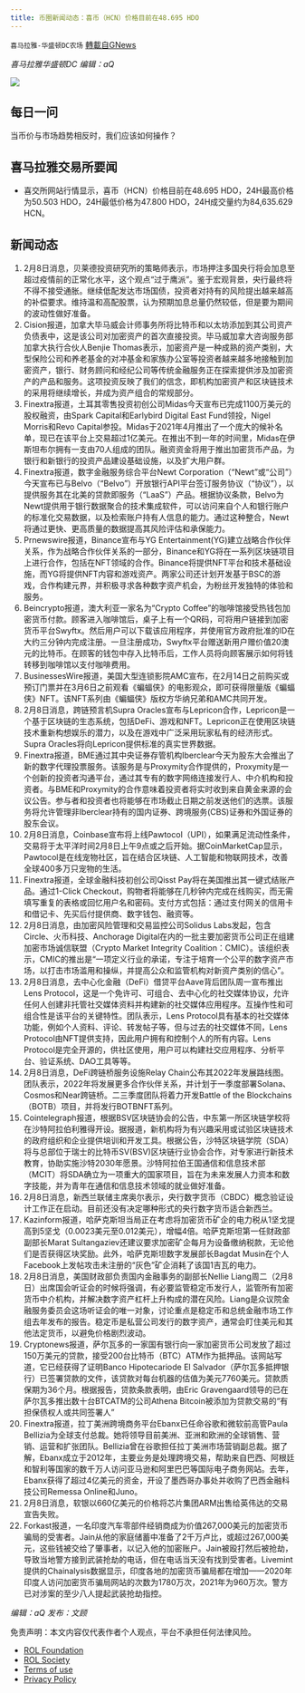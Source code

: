 ```yaml
---
title: 币圈新闻动态：喜币（HCN）价格目前在48.695 HDO
---
```

`喜马拉雅-华盛顿DC农场` [轉載自GNews](https://gnews.org/zh-hans/1973102/)

*喜马拉雅华盛顿DC 编辑：aQ*

![](http://himalayawashingtondc.org/wp-content/uploads/2021/07/ScreenShot-2021-07-31-at-16.20.22@2x.png)



## 每日一问





当币价与市场趋势相反时，我们应该如何操作？





## 喜马拉雅交易所要闻





- 喜交所网站行情显示，喜币（HCN）价格目前在48.695 HDO，24H最高价格为50.503 HDO，24H最低价格为47.800 HDO，24H成交量约为84,635.629 HCN。






## 新闻动态





1. 2月8日消息，贝莱德投资研究所的策略师表示，市场押注多国央行将会加息至超过疫情前的正常化水平，这个观点“过于鹰派”。鉴于宏观背景，央行最终将不得不接受通胀。继续低配发达市场国债，投资者对持有的风险提出越来越高的补偿要求。维持温和高配股票，认为预期加息总量仍然较低，但是要为期间的波动性做好准备。
2. Cision报道，加拿大毕马威会计师事务所将比特币和以太坊添加到其公司资产负债表中，这是该公司对加密资产的首次直接投资。毕马威加拿大咨询服务部加拿大执行合伙人Benjie Thomas表示，加密资产是一种成熟的资产类别，大型保险公司和养老基金的对冲基金和家族办公室等投资者越来越多地接触到加密资产，银行、财务顾问和经纪公司等传统金融服务正在探索提供涉及加密资产的产品和服务。这项投资反映了我们的信念，即机构加密资产和区块链技术的采用将继续增长，并成为资产组合的常规部分。
3. Finextra报道，土耳其零售投资初创公司Midas今天宣布已完成1100万美元的股权融资，由Spark Capital和Earlybird Digital East Fund领投，Nigel Morris和Revo Capital参投。Midas于2021年4月推出了一个庞大的候补名单，现已在该平台上交易超过1亿美元。在推出不到一年的时间里，Midas在伊斯坦布尔拥有一支由70人组成的团队。融资资金将用于推出加密货币产品，为银行和新银行的投资产品建设基础设施，以及扩大用户群。
4. Finextra报道，数字金融服务综合平台Newt Corporation（“Newt”或“公司”）今天宣布已与Belvo（“Belvo”）开放银行API平台签订服务协议（“协议”），以提供服务其在北美的贷款即服务（“LaaS”）产品。根据协议条款，Belvo为Newt提供用于银行数据聚合的技术集成软件，可以访问来自个人和银行账户的标准化交易数据，以及检索账户持有人信息的能力。通过这种整合，Newt将通过更快、更高质量的数据提高其风险评估和承保能力。
5. Prnewswire报道，Binance宣布与YG Entertainment(YG)建立战略合作伙伴关系，作为战略合作伙伴关系的一部分，Binance和YG将在一系列区块链项目上进行合作，包括在NFT领域的合作。Binance将提供NFT平台和技术基础设施，而YG将提供NFT内容和游戏资产。两家公司还计划开发基于BSC的游戏，合作构建元界，并积极寻求各种数字资产机会，为粉丝开发独特的体验和服务。
6. Beincrypto报道，澳大利亚一家名为“Crypto Coffee”的咖啡馆接受热钱包加密货币付款。顾客进入咖啡馆后，桌子上有一个QR码，可将用户链接到加密货币平台Swyftx。然后用户可以下载该应用程序，并使用官方政府批准的ID在大约三分钟内完成注册。一旦注册成功，Swyftx平台赠送新用户赠价值20澳元的比特币。在顾客的钱包中存入比特币后，工作人员将向顾客展示如何将钱转移到咖啡馆以支付咖啡费用。
7. BusinessesWire报道，美国大型连锁影院AMC宣布，在2月14日之前购买或预订门票并在3月6日之前观看《蝙蝠侠》的电影观众，即可获得限量版《蝙蝠侠》NFT。该NFT系列由《蝙蝠侠》版权方华纳兄弟和AMC共同开发。
8. 2月8日消息，跨链预言机Supra Oracles宣布与Lepricon合作，Lepricon是一个基于区块链的生态系统，包括DeFi、游戏和NFT。Lepricon正在使用区块链技术重新构想娱乐的潜力，以及在游戏中广泛采用玩家私有的经济形式。Supra Oracles将向Lepricon提供标准的真实世界数据。
9. Finextra报道，BME通过其中央证券存管机构Iberclear今天为股东大会推出了新的数字代理投票服务。该服务是与Proxymity合作提供的，Proxymity是一个创新的投资者沟通平台，通过其专有的数字网络连接发行人、中介机构和投资者。与BME和Proxymity的合作意味着投资者将实时收到来自黄金来源的会议公告。参与者和投资者也将能够在市场截止日期之前发送他们的选票。该服务将允许管理非Iberclear持有的国内证券、跨境服务(CBS)证券和外国证券的股东会议。
10. 2月8日消息，Coinbase宣布将上线Pawtocol（UPI），如果满足流动性条件，交易将于太平洋时间2月8日上午9点或之后开始。据CoinMarketCap显示，Pawtocol是在线宠物社区，旨在结合区块链、人工智能和物联网技术，改善全球400多万只宠物的生活。
11. Finextra报道，全球金融科技初创公司Qisst Pay将在美国推出其一键式结账产品。通过1-Click Checkout，购物者将能够在几秒钟内完成在线购买，而无需填写重复的表格或回忆用户名和密码。支付方式包括：通过支付网关的信用卡和借记卡、先买后付提供商、数字钱包、融资等。
12. 2月8日消息，由加密风险管理和交易监控公司Solidus Labs发起，包含Circle、火币科技、Anchorage Digital在内的一批主要加密货币公司正在组建加密市场诚信联盟（Crypto Market Integrity Coalition：CMIC）。该组织表示，CMIC的推出是“一项定义行业的承诺，专注于培育一个公平的数字资产市场，以打击市场滥用和操纵，并提高公众和监管机构对新资产类别的信心”。
13. 2月8日消息，去中心化金融（DeFi）借贷平台Aave背后团队周一宣布推出Lens Protocol，这是一个免许可、可组合、去中心化的社交媒体协议，允许任何人创建非托管社交媒体资料并构建新的社交媒体应用程序。互操作性和可组合性是该平台的关键特性。团队表示，Lens Protocol具有基本的社交媒体功能，例如个人资料、评论、转发帖子等，但与过去的社交媒体不同，Lens Protocol由NFT提供支持，因此用户拥有和控制个人的所有内容。Lens Protocol是完全开源的，供社区使用，用户可以构建社交应用程序、分析平台、验证系统、DAO工具等等。
14. 2月8日消息，DeFi跨链桥服务设施Relay Chain公布其2022年发展路线图。团队表示，2022年将发展更多合作伙伴关系，并计划于一季度部署Solana、Cosmos和Near跨链桥。二三季度团队将着力开发Battle of the Blockchains（BOTB）项目，并将发行BOTBNFT系列。
15. Cointelegraph报道，根据BSV区块链协会的公告，中东第一所区块链学校将在沙特阿拉伯利雅得开设。据报道，新机构将为有兴趣采用或试验区块链技术的政府组织和企业提供培训和开发工具。根据公告，沙特区块链学院（SDA）将与总部位于瑞士的比特币SV(BSV)区块链行业协会合作，对专家进行新技术教育，协助实施沙特2030年愿景。沙特阿拉伯王国通信和信息技术部（MCIT）将SDA确立为一项重大的国家项目，旨在为未来发展人力资本和数字技能，并为青年在通信和信息技术领域的就业做好准备。
16. 2月8日消息，新西兰联储主席奥尔表示，央行数字货币（CBDC）概念验证设计工作正在启动。目前还没有决定哪种形式的央行数字货币适合新西兰。
17. Kazinform报道，哈萨克斯坦当局正在考虑将加密货币矿企的电力税从1坚戈提高到5坚戈（0.0023美元至0.012美元），增幅4倍。哈萨克斯坦第一任财政部副部长Marat Sultangaziev还建议要求加密矿企每月为设备缴纳税款，无论他们是否获得区块奖励。此外，哈萨克斯坦数字发展部长Bagdat Musin在个人Facebook上发帖攻击未注册的“灰色”矿企消耗了该国1吉瓦的电力。
18. 2月8日消息，美国财政部负责国内金融事务的副部长Nellie Liang周二（2月8日）出席国会听证会的时候将强调，有必要监管稳定币发行人，监管所有加密货币中介机构，并解决数字资产杠杆上升构成的潜在风险。Liang是众议院金融服务委员会这场听证会的唯一对象，讨论重点是稳定币和总统金融市场工作组去年发布的报告。稳定币是私营公司发行的数字资产，通常会盯住美元和其他法定货币，以避免价格剧烈波动。
19. Cryptonews报道，萨尔瓦多的一家国有银行向一家加密货币公司发放了超过150万美元的贷款，接受200台比特币（BTC）ATM作为抵押品。该网站写道，它已经获得了证明Banco Hipotecariode El Salvador（萨尔瓦多抵押银行）已签署贷款的文件，该贷款对每台机器的估值为美元7760美元。贷款质保期为36个月。根据报告，贷款条款表明，由Eric Gravengaard领导的已在萨尔瓦多推出数十台BTCATM的公司Athena Bitcoin被添加为贷款交易的“有担保债权人或共同签署人”
20. Finextra报道，拉丁美洲跨境商务平台Ebanx已任命谷歌和微软前高管Paula Bellizia为全球支付总裁。她将领导目前美洲、亚洲和欧洲的全球销售、营销、运营和扩张团队。Bellizia曾在谷歌担任拉丁美洲市场营销副总裁。据了解，Ebanx成立于2012年，主要业务是处理跨境交易，帮助来自巴西、阿根廷和智利等国家的数千万人访问亚马逊和阿里巴巴等国际电子商务网站。去年，Ebanx获得了超过4亿美元的资金，开设了墨西哥办事处并收购了巴西金融科技公司Remessa Online和Juno。
21. 2月8日消息，软银以660亿美元的价格将芯片集团ARM出售给英伟达的交易宣告失败。
22. Forkast报道，一名印度汽车零部件经销商成为价值267,000美元的加密货币骗局的受害者。Jain从他的家庭储蓄中准备了2千万卢比，或超过267,000美元，这些钱被交给了肇事者，以记入他的加密账户。Jain被殴打然后被抢劫，导致当地警方接到武装抢劫的电话，但在电话当天没有找到受害者。Livemint提供的Chainalysis数据显示，印度各地的加密货币骗局都在增加——2020年印度人访问加密货币骗局网站的次数为1780万次，2021年为960万次。警方已对涉案的至少八人提起武装抢劫指控。





*编辑：aQ
发布：文顾*


 
 

免责声明：本文内容仅代表作者个人观点，平台不承担任何法律风险。

- [ROL Foundation](https://rolfoundation.org/)
- [ROL Society](https://rolsociety.org/)
- [Terms of use](https://gnews.org/terms-of-use-3/)
- [Privacy Policy](https://gnews.org/privacy-policy/)
